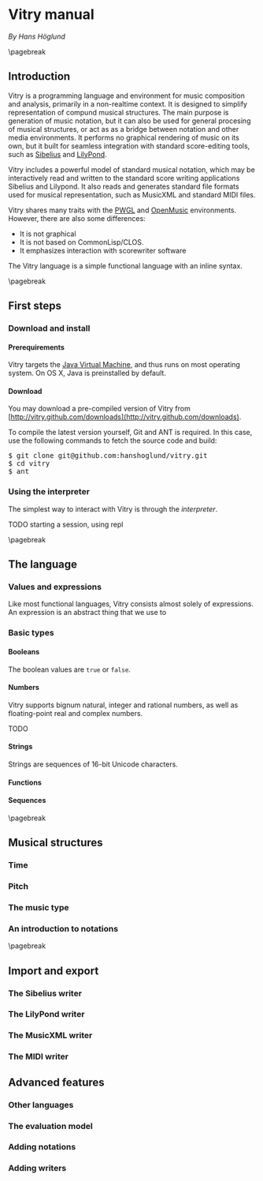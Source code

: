 
Vitry manual
======================================================================
*By Hans Höglund*

\pagebreak

## Introduction
Vitry is a programming language and environment for music composition and analysis, primarily in a non-realtime context.  It is designed to simplify representation of compund musical structures. The main purpose is generation of music notation, but it can also be used for general procesing of musical structures, or act as as a bridge between notation and other media environments. It performs no graphical rendering of music on its own, but it built for seamless integration with standard score-editing tools, such as [Sibelius](http://www.sibelius.com/) and [LilyPond](http://lilypond.org/). 

Vitry includes a powerful model of standard musical notation, which may be interactively read and written to the standard score writing applications Sibelius and Lilypond. It also reads and generates standard file formats used for musical representation, such as MusicXML and standard MIDI files.

Vitry shares many traits with the [PWGL](http://www2.siba.fi/PWGL/) and [OpenMusic](http://recherche.ircam.fr/equipes/repmus/OpenMusic/) environments. However, there are also some differences:

- It is not graphical
- It is not based on CommonLisp/CLOS.
- It emphasizes interaction with scorewriter software

The Vitry language is a simple functional language with an inline syntax. 



\pagebreak

## First steps

### Download and install

#### Prerequirements
Vitry targets the [Java Virtual Machine](http://en.wikipedia.org/wiki/Java_Virtual_Machine), and thus runs on most operating system. On OS X, Java is preinstalled by default.

#### Download
You may download a pre-compiled version of Vitry from [http://vitry.github.com/downloads](http://vitry.github.com/downloads).

To compile the latest version yourself, Git and ANT is required. In this case, use the following commands to fetch the source code and build: 
<pre>
$ git clone git@github.com:hanshoglund/vitry.git
$ cd vitry
$ ant
</pre>
              
### Using the interpreter
The simplest way to interact with Vitry is through the *interpreter*.

TODO starting a session, using repl



\pagebreak

## The language

### Values and expressions
Like most functional languages, Vitry consists almost solely of expressions. An expression is an abstract thing that we use to 







### Basic types

#### Booleans
The boolean values are `true` or `false`.

#### Numbers
Vitry supports bignum natural, integer and rational numbers, as well as floating-point real and complex numbers.

TODO

#### Strings
Strings are sequences of 16-bit Unicode characters.

#### Functions
#### Sequences



\pagebreak

## Musical structures
### Time
### Pitch
### The music type
### An introduction to notations



\pagebreak

## Import and export

### The Sibelius writer
### The LilyPond writer
### The MusicXML writer
### The MIDI writer


## Advanced features

### Other languages
### The evaluation model
### Adding notations
### Adding writers